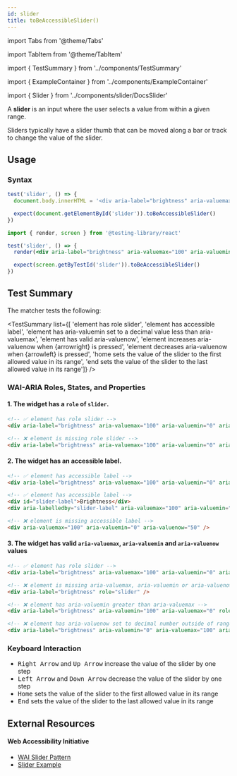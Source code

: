 ```yaml
---
id: slider
title: toBeAccessibleSlider()
---
```


import Tabs from '@theme/Tabs'

import TabItem from '@theme/TabItem'

import { TestSummary } from '../components/TestSummary'

import { ExampleContainer } from '../components/ExampleContainer'

import { Slider } from '../components/slider/DocsSlider'

<div className="intro-text">A <strong>slider</strong> is an input where the user selects a value from within a given range.</div>

Sliders typically have a slider thumb that can be moved along a bar or track to change the value of the slider.

<ExampleContainer>
  <Slider />
</ExampleContainer>

## Usage

### Syntax

<Tabs>
<TabItem label="Vanilla JS" value="js">

```js
test('slider', () => {
  document.body.innerHTML = '<div aria-label="brightness" aria-valuemax="100" aria-valuemin="0" aria-valuenow="50" id="slider" role="slider" />'

  expect(document.getElementById('slider')).toBeAccessibleSlider()
})
```

</TabItem>
<TabItem default label="React + Testing Library" value="rtl">

```jsx
import { render, screen } from '@testing-library/react'

test('slider', () => {
  render(<div aria-label="brightness" aria-valuemax="100" aria-valuemin="0" aria-valuenow="50" data-testid="slider" role="slider" />)

  expect(screen.getByTestId('slider')).toBeAccessibleSlider()
})
```

</TabItem>
</Tabs>

## Test Summary

The matcher tests the following:

<TestSummary list={[ 'element has role slider', 'element has accessible label', 'element has aria-valuemin set to a decimal value less than aria-valuemax', 'element has valid aria-valuenow', 'element increases aria-valuenow when {arrowright} is pressed', 'element decreases aria-valuenow when {arrowleft} is pressed', 'home sets the value of the slider to the first allowed value in its range', 'end sets the value of the slider to the last allowed value in its range']} />

### WAI-ARIA Roles, States, and Properties

#### 1. The widget has a `role` of `slider`.

```html
<!-- ✅ element has role slider -->
<div aria-label="brightness" aria-valuemax="100" aria-valuemin="0" aria-valuenow="50" role="slider" />

<!-- ❌ element is missing role slider -->
<div aria-label="brightness" aria-valuemax="100" aria-valuemin="0" aria-valuenow="50" />
```

#### 2. The widget has an accessible label.

```html
<!-- ✅ element has accessible label -->
<div aria-label="brightness" aria-valuemax="100" aria-valuemin="0" aria-valuenow="50" role="slider" />

<!-- ✅ element has accessible label -->
<div id="slider-label">Brightness</div>
<div aria-labelledby="slider-label" aria-valuemax="100" aria-valuemin="0" aria-valuenow="50" role="slider" />

<!-- ❌ element is missing accessible label -->
<div aria-valuemax="100" aria-valuemin="0" aria-valuenow="50" />
```

#### 3. The widget has valid `aria-valuemax`, `aria-valuemin` and `aria-valuenow` values

```html
<!-- ✅ element has role slider -->
<div aria-label="brightness" aria-valuemax="100" aria-valuemin="0" aria-valuenow="50" role="slider" />

<!-- ❌ element is missing aria-valuemax, aria-valuemin or aria-valuenow properties -->
<div aria-label="brightness" role="slider" />

<!-- ❌ element has aria-valuemin greater than aria-valuemax -->
<div aria-label="brightness" aria-valuemin="100" aria-valuemax="0" role="slider" />

<!-- ❌ element has aria-valuenow set to decimal number outside of range -->
<div aria-label="brightness" aria-valuemin="0" aria-valuemax="100" aria-valuenow="200" role="slider" />
```

### Keyboard Interaction

- <kbd>Right Arrow</kbd> and <kbd>Up Arrow</kbd> increase the value of the slider by one step
- <kbd>Left Arrow</kbd> and <kbd>Down Arrow</kbd> decrease the value of the slider by one step
- <kbd>Home</kbd> sets the value of the slider to the first allowed value in its range
- <kbd>End</kbd> sets the value of the slider to the last allowed value in its range

## External Resources

#### Web Accessibility Initiative

- [WAI Slider Pattern](https://www.w3.org/WAI/ARIA/apg/patterns/slider/)
- [Slider Example](https://www.w3.org/WAI/ARIA/apg/example-index/slider/slider-color-viewer.html)
